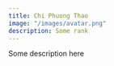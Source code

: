 ```yaml
---
title: Chi Phuong Thao
image: "/images/avatar.png"
description: Some rank
---
```


Some description here
